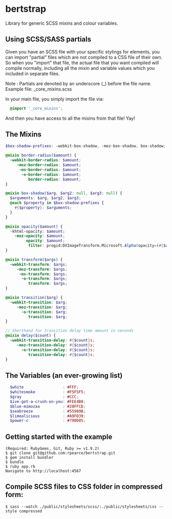 # bertstrap
Library for generic SCSS mixins and colour variables.

## Using SCSS/SASS partials
Given you have an SCSS file with your specific stylings for elements,
you can import "partial" files which are not compiled to a CSS file of
their own. So when you "import" that file, the actual file that you want
compiled will compile normally, including all the mixin and variable
values which you included in separate files.

Note        : Partials are denoted by an underscore (_) before the file name.
Example file: _core_mixins.scss

In your main file, you simply import the file via:
```scss
  @import '_core_mixins';
```

And then you have access to all the mixins from that file! Yay!

## The Mixins
```scss
$box-shadow-prefixes: -webkit-box-shadow, -moz-box-shadow, box-shadow; // a list required for mixin #2

@mixin border-radius($amount) {
  -webkit-border-radius: $amount;
     -moz-border-radius: $amount;
      -ms-border-radius: $amount;
       -o-border-radius: $amount;
          border-radius: $amount;
}

@mixin box-shadow($arg, $arg2: null, $arg3: null) {
  $arguments: $arg, $arg2, $arg3;
  @each $property in $box-shadow-prefixes {
    #{$property}: $arguments;
  }
}

@mixin opacity($amount) {
  -khtml-opacity: $amount;
    -moz-opacity: $amount;
         opacity: $amount;
          filter: progid:DXImageTransform.Microsoft.Alpha(opacity=(#{$amount * 100}));
}

@mixin transform($args) {
  -webkit-transform: $args;
     -moz-transform: $args;
      -ms-transform: $args;
       -o-transform: $args;
          transform: $args;
}

@mixin transition($arg) {
  -webkit-transition: $arg;
     -moz-transition: $arg;
       -o-transition: $arg;
          transition: $arg;
}

// Shorthand for transition delay time amount in seconds
@mixin delay($count) {
  -webkit-transition-delay: #{$count}s;
     -moz-transition-delay: #{$count}s;
       -o-transition-delay: #{$count}s;
          transition-delay: #{$count}s;
}
```

## The Variables (an ever-growing list)
```scss
  $white                 : #FFF;
  $whitesmoke            : #F5F5F5;
  $gray                  : #CCC;
  $ive-got-a-crush-on-you: #FEE4B8;
  $blue-mimozaa          : #28FFCD;
  $seabreeze             : #55989B;
  $limealicious          : #A9FD39;
  $power-c               : #790D85;
```

## Getting started with the example
    (Required: RubyGems, Git, Ruby >= v1.9.2)
    $ git clone git@github.com:rpearce/bertstrap.git
    $ gem install bundler
    $ bundle
    $ ruby app.rb
    Navigate to http://localhost:4567

## Compile SCSS files to CSS folder in compressed form:
    $ sass --watch ./public/stylesheets/scss/:./public/stylesheets/css --style compressed

